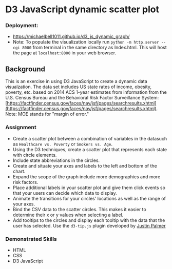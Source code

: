 # D3 JavaScript dynamic scatter plot

### Deployment:
* https://michaelbell1011.github.io/d3_js_dynamic_graph/
* Note: To populate the visualization locally run `python -m http.server --cgi 8000` from terminal in the same directory as Index.html. This will host the page at `localhost:8000` in your web browser.

## Background
This is an exercise in using D3 JavaScript to create a dynamic data visualzation. The data set includes US state rates of income, obesity, poverty, etc. based on 2014 ACS 1-year estimates from information from the U.S. Census Bureau and the Behavioral Risk Factor Surveillance System: [https://factfinder.census.gov/faces/nav/jsf/pages/searchresults.xhtml](https://factfinder.census.gov/faces/nav/jsf/pages/searchresults.xhtml). Note: MOE stands for "margin of error."

### Assignment
* Create a scatter plot between a combination of variables in the datasuch as `Healthcare vs. Poverty` or `Smokers vs. Age`.
* Using the D3 techniques, create a scatter plot that represents each state with circle elements. 
* Include state abbreviations in the circles. 
* Create and situate your axes and labels to the left and bottom of the chart.
* Expand the scope of the graph include more demographics and more risk factors. 
* Place additional labels in your scatter plot and give them click events so that your users can decide which data to display. 
* Animate the transitions for your circles' locations as well as the range of your axes.
* Bind the CSV data to the scatter circles. This makes it easier to determine their x or y values when selecting a label.
* Add tooltips to the circles and display each tooltip with the data that the user has selected. Use the `d3-tip.js` plugin developed by [Justin Palmer](https://github.com/Caged)

### Demonstrated Skills
* HTML
* CSS
* D3 JavaScript

